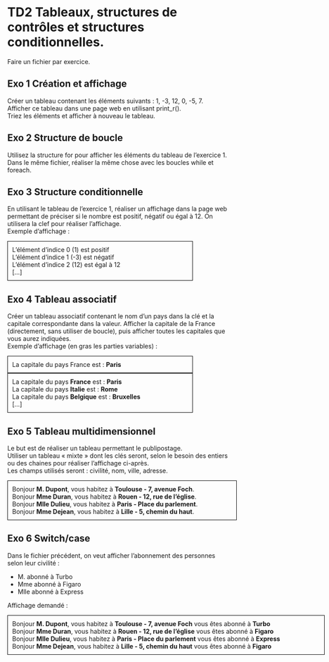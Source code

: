 # TD2 Tableaux, structures de contrôles et structures conditionnelles.

Faire un fichier par exercice.

## Exo 1 Création et affichage
Créer un tableau contenant les éléments suivants : 1, -3, 12, 0, -5, 7.  
Afficher ce tableau dans une page web en utilisant print_r().  
Triez les éléments et afficher à nouveau le tableau.  

## Exo 2 Structure de boucle
Utilisez la structure for pour afficher les éléments du tableau de l’exercice 1.  
Dans le même fichier, réaliser la même chose avec les boucles while et foreach.  

## Exo 3 Structure conditionnelle
En utilisant le tableau de l’exercice 1, réaliser un affichage dans la page web permettant de préciser si le nombre est positif, négatif ou égal à 12. On utilisera la clef pour réaliser l’affichage.  
Exemple d’affichage :  

<div style="border:1px solid black;padding:10px; width:400px">
L’élément d’indice 0 (1) est positif<br>
L’élément d’indice 1 (-3) est négatif<br>
L’élément d’indice 2 (12) est égal à 12<br>
[…]<br>
</div>

## Exo 4 Tableau associatif
Créer un tableau associatif contenant le nom d’un pays dans la clé et la capitale correspondante dans la valeur. Afficher la capitale de la France (directement, sans utiliser de boucle), puis afficher toutes les capitales que vous aurez indiquées.  
Exemple d’affichage (en gras les parties variables) : 
<div style="border:1px solid black;padding:10px; width:400px"> 
La capitale du pays France est : <b>Paris</b>
</div>
<div style="border:1px solid black;padding:10px; width:400px">
La capitale du pays <b>France</b> est : <b>Paris</b><br> La capitale du pays <b>Italie</b> est : <b>Rome</b><br> La capitale du pays <b>Belgique</b> est : <b>Bruxelles</b><br>
[…]
</div>

## Exo 5 Tableau multidimensionnel
Le but est de réaliser un tableau permettant le publipostage.  
Utiliser un tableau « mixte » dont les clés seront, selon le besoin des entiers ou des chaines pour réaliser l’affichage ci-après.  
Les champs utilisés seront : civilité, nom, ville, adresse.  
<div style="border:1px solid black;padding:10px; width:500px"> 
Bonjour <b>M. Dupont</b>, vous habitez à <b>Toulouse - 7, avenue Foch</b>.<br>
Bonjour <b>Mme Duran</b>, vous habitez à <b>Rouen - 12, rue de l’église</b>.<br>
Bonjour <b>Mlle Dulieu</b>, vous habitez à <b>Paris - Place du parlement</b>.<br>
Bonjour <b>Mme Dejean</b>, vous habitez à <b>Lille - 5, chemin du haut</b>.<br>
</div>  

## Exo 6 Switch/case
Dans le fichier précédent, on veut afficher l’abonnement des personnes selon leur civilité :  
  * M. abonné à Turbo
  * Mme abonné à Figaro
  * Mlle abonné à Express  
  
Affichage demandé :  
<div style="border:1px solid black;padding:10px; width:700px"> 
Bonjour <b>M. Dupont</b>, vous habitez à <b>Toulouse - 7, avenue Foch</b> vous êtes abonné à <b>Turbo</b><br>
Bonjour <b>Mme Duran</b>, vous habitez à <b>Rouen - 12, rue de l’église</b> vous êtes abonné à <b>Figaro</b><br>
Bonjour <b>Mlle Dulieu</b>, vous habitez à <b>Paris - Place du parlement</b> vous êtes abonné à <b>Express</b><br>
Bonjour <b>Mme Dejean</b>, vous habitez à <b>Lille - 5, chemin du haut</b> vous êtes abonné à <b>Figaro</b><br>
</div>  